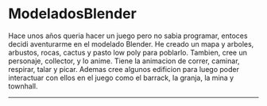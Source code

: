 # ModeladosBlender
Hace unos años queria hacer un juego pero no sabia programar, entoces decidi aventurarme en el modelado Blender. He creado un mapa y arboles, arbustos, rocas, cactus y pasto low poly para poblarlo. Tambien, cree un personaje, collector, y lo anime. Tiene la animacion de correr, caminar, respirar, talar y picar. Ademas cree algunos edificion para luego poder interactuar con ellos en el juego como el barrack, la granja, la mina y townhall.  


-----------------------------------------------

